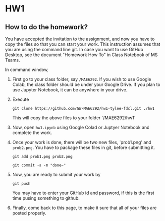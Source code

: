 # HW1

## How to do the homework?

You have accepted the invitation to the assignment, and now you have to copy the files so that you can start your work. This instruction assumes that you are using the command line git. In case you want to use GitHub Desktop, see the document "Homework How To" in Class Notebook of MS Teams. 

In command window, 

1. First go to your class folder, say `/MAE6292`. If you wish to use Google Colab, the class folder should be under your Google Drive. If you plan to use Jupyter Notebook, it can be anywhere in your drive.

2. Execute 

   ``git clone https://github.com/GW-MAE6292/hw1-tylee-fdcl.git ./hw1`` 

   This will copy the above files to your folder `/MAE6292/hw1'

3. Now, open `hw1.ipynb` using Google Colad or Juptyer Notebook and complete the work.

4. Once your work is done, there will be two new files, 'prob1.png' and `prob2.png`. You have to package these files in git, before submitting it.

   ``git add prob1.png prob2.png``

   ``git commit -a -m "done~"``

5. Now, you are ready to submit your work by

   ``git push``

   You may have to enter your GitHub id and password, if this is the first time pusing something to github.

6. Finally, come back to this page, to make it sure that all of your files are posted properly.

